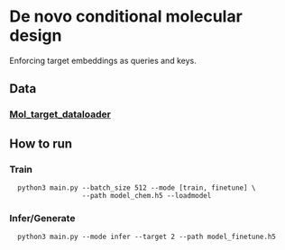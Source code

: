 # De novo conditional molecular design

Enforcing target embeddings as queries and keys.

## Data

### [Mol_target_dataloader](https://github.com/alfredyewang/Mol_target_dataloader)


## How to run

### Train
```
  python3 main.py --batch_size 512 --mode [train, finetune] \
                  --path model_chem.h5 --loadmodel
```
### Infer/Generate
```
  python3 main.py --mode infer --target 2 --path model_finetune.h5
```
